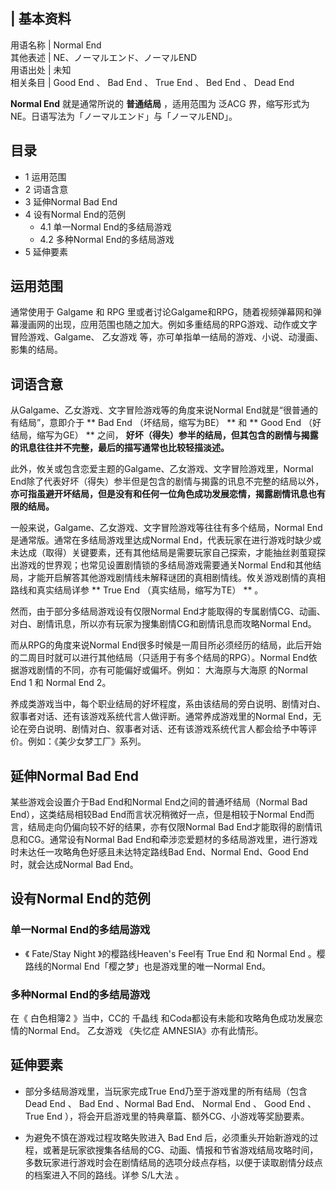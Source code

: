 |  **基本资料**  
---  
用语名称  |  Normal End   
其他表述  |  NE、ノーマルエンド、ノーマルEND   
用语出处  |  未知   
相关条目  |  Good End  、  Bad End  、  True End  、  Bed End  、  Dead End   
  
**Normal End** 就是通常所说的 **普通结局** ，适用范围为  泛ACG
界，缩写形式为NE。日语写法为「ノーマルエンド」与「ノーマルEND」。

##  目录

  * 1  运用范围 
  * 2  词语含意 
  * 3  延伸Normal Bad End 
  * 4  设有Normal End的范例 
    * 4.1  单一Normal End的多结局游戏 
    * 4.2  多种Normal End的多结局游戏 
  * 5  延伸要素 

##  运用范围

通常使用于  Galgame  和  RPG
里或者讨论Galgame和RPG，随着视频弹幕网和弹幕漫画网的出现，应用范围也随之加大。例如多重结局的RPG游戏、动作或文字冒险游戏、Galgame、
乙女游戏  等，亦可单指单一结局的游戏、小说、动漫画、影集的结局。

##  词语含意

从Galgame、乙女游戏、文字冒险游戏等的角度来说Normal End就是“很普通的有结局”，意即介于 ** Bad End  （坏结局，缩写为BE）
** 和 ** Good End  （好结局，缩写为GE） ** 之间，
**好坏（得失）参半的结局，但其包含的剧情与揭露的讯息往往并不完整，最后的描写通常也比较轻描淡述。**

此外，攸关或包含恋爱主题的Galgame、乙女游戏、文字冒险游戏里，Normal End除了代表好坏（得失）参半但是包含的剧情与揭露的讯息不完整的结局以外，
**亦可指虽避开坏结局，但是没有和任何一位角色成功发展恋情，揭露剧情讯息也有限的结局。**

一般来说，Galgame、乙女游戏、文字冒险游戏等往往有多个结局，Normal End是通常版。通常在多结局游戏里达成Normal
End，代表玩家在进行游戏时缺少或未达成（取得）关键要素，还有其他结局是需要玩家自己探索，才能抽丝剥茧窥探出游戏的世界观；也常见设置剧情锁的多结局游戏需要通关Normal
End和其他结局，才能开启解答其他游戏剧情线未解释谜团的真相剧情线。攸关游戏剧情的真相路线和真实结局详参 ** True End  （真实结局，缩写为TE）
** 。

然而，由于部分多结局游戏设有仅限Normal End才能取得的专属剧情CG、动画、对白、剧情讯息，所以亦有玩家为搜集剧情CG和剧情讯息而攻略Normal
End。

而从RPG的角度来说Normal End很多时候是一周目所必须经历的结局，此后开始的二周目时就可以进行其他结局（只适用于有多个结局的RPG）。Normal
End依据游戏剧情的不同，亦有可能偏好或偏坏。例如：  大海原与大海原  的Normal End 1 和 Normal End 2。

养成类游戏当中，每个职业结局的好坏程度，系由该结局的旁白说明、剧情对白、叙事者对话、还有该游戏系统代言人做评断。通常养成游戏里的Normal
End，无论在旁白说明、剧情对白、叙事者对话、还有该游戏系统代言人都会给予中等评价。例如：《美少女梦工厂》系列。

##  延伸Normal Bad End

某些游戏会设置介于Bad End和Normal End之间的普通坏结局（Normal Bad End），这类结局相较Bad
End而言状况稍微好一点，但是相较于Normal End而言，结局走向仍偏向较不好的结果，亦有仅限Normal Bad
End才能取得的剧情讯息和CG。通常设有Normal Bad End和牵涉恋爱题材的多结局游戏里，进行游戏时未达任一攻略角色好感且未达特定路线Bad
End、Normal End、Good End时，就会达成Normal Bad End。

##  设有Normal End的范例

###  单一Normal End的多结局游戏

  * 《  Fate/Stay Night  》的樱路线Heaven's Feel有  True End  和  Normal End  。樱路线的Normal End「樱之梦」也是游戏里的唯一Normal End。 

###  多种Normal End的多结局游戏

在《  白色相簿2  》当中，CC的  千晶线  和Coda都设有未能和攻略角色成功发展恋情的Normal End。  乙女游戏  《失忆症
AMNESIA》亦有此情形。

##  延伸要素

  * 部分多结局游戏里，当玩家完成True End乃至于游戏里的所有结局（包含  Dead End  、  Bad End  、Normal Bad End、  Normal End  、  Good End  、  True End  ），将会开启游戏里的特典章篇、额外CG、小游戏等奖励要素。 

  * 为避免不慎在游戏过程攻略失败进入  Bad End  后，必须重头开始新游戏的过程，或著是玩家欲搜集各结局的CG、动画、情报和节省游戏结局攻略时间，多数玩家进行游戏时会在剧情结局的选项分歧点存档，以便于读取剧情分歧点的档案进入不同的路线。详参  S/L大法  。 

